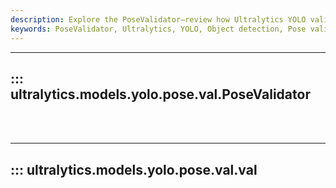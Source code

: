 ```yaml
---
description: Explore the PoseValidator—review how Ultralytics YOLO validates poses for object detection. Improve your understanding of YOLO.
keywords: PoseValidator, Ultralytics, YOLO, Object detection, Pose validation
---
```


---
## ::: ultralytics.models.yolo.pose.val.PoseValidator
<br><br>

---
## ::: ultralytics.models.yolo.pose.val.val
<br><br>
